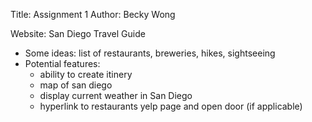 Title: Assignment 1
Author: Becky Wong

Website: San Diego Travel Guide 
- Some ideas: list of restaurants, breweries, hikes, sightseeing
- Potential features: 
    - ability to create itinery
    - map of san diego
    - display current weather in San Diego
    - hyperlink to restaurants yelp page and open door (if applicable)